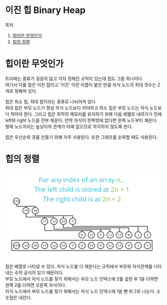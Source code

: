 # 이진 힙 Binary Heap

목차

1. [힙이란 무엇인가](#힙이란-무엇인가)
2. [힙의 정렬](#힙의-정렬)

# 힙이란 무엇인가

트리에는 종류가 굉장히 많고 각자 정해진 규칙이 있는데 힙도 그중 하나이다.<br>
여기서 다룰 힙은 이진 힙이고 '이진' 이란 이름이 붙은 만큼 자식 노드의 최대 갯수는 2개로 정해져 있다.<br>

힙은 최소 힙, 최대 힙이라는 종류로 나뉘어져 있다.<br>
최대 힙은 부모 노드가 항상 자식 노드보다 커야하고 최소 힙은 부모 노드는 자식 노드보다 작아야 한다. 그리고 힙은 최적의 메모리를 유지하기 위해 다음 레벨로 내려가기 전에 left와 right 노드를 전부 채운다. 만약 자식이 한쪽밖에 없다면 왼쪽 노드부터 채운다.
형제 노드끼리는 높낮이의 관계가 아예 없으므로 착각하지 않도록 한다.

힙은 우선순위 큐를 만들기 위해 자주 사용된다.
또한 그래프를 순회할 때도 사용된다.

# 힙의 정렬

<img src='./assets/heap_1.png'>

힙은 배열로 나타낼 수 있다. 자식 노드를 다 채운다는 규칙에서 부모와 자식관계를 나타내는 수학 공식이 있기 때문이다.<br>
부모 노드에서 자식 노드를 찾기 위해서는 부모 노드 인덱스에 2를 곱한 후 1을 더하면 왼쪽 2를 더하면 오른쪽 자식이다.<br>
자식 노드에서 부모 노드를 찾기 위해서는 자식 노드 인덱스에 1을 뺀 뒤 2로 나눈다. 소숫점은 내린다.
